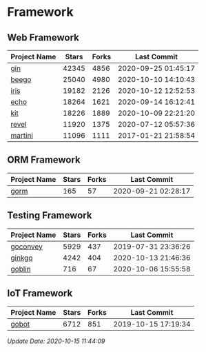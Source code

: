 # Framework

## Web Framework

| Project Name | Stars | Forks | Last Commit |
| ------------ | ----- | ----- | ----------- |
| [gin](https://github.com/gin-gonic/gin) | 42345 | 4856 | 2020-09-25 01:45:17 |
| [beego](https://github.com/astaxie/beego) | 25040 | 4980 | 2020-10-10 14:10:43 |
| [iris](https://github.com/kataras/iris) | 19182 | 2126 | 2020-10-12 12:52:53 |
| [echo](https://github.com/labstack/echo) | 18264 | 1621 | 2020-09-14 16:12:41 |
| [kit](https://github.com/go-kit/kit) | 18226 | 1889 | 2020-10-09 22:21:20 |
| [revel](https://github.com/revel/revel) | 11920 | 1375 | 2020-07-12 05:57:36 |
| [martini](https://github.com/go-martini/martini) | 11096 | 1111 | 2017-01-21 21:58:54 |

## ORM Framework

| Project Name | Stars | Forks | Last Commit |
| ------------ | ----- | ----- | ----------- |
| [gorm](https://github.com/jinzhu/gorm) | 165 | 57 | 2020-09-21 02:28:17 |

## Testing Framework

| Project Name | Stars | Forks | Last Commit |
| ------------ | ----- | ----- | ----------- |
| [goconvey](https://github.com/smartystreets/goconvey) | 5929 | 437 | 2019-07-31 23:36:26 |
| [ginkgo](https://github.com/onsi/ginkgo) | 4242 | 404 | 2020-10-13 21:46:36 |
| [goblin](https://github.com/franela/goblin) | 716 | 67 | 2020-10-06 15:55:58 |

## IoT Framework

| Project Name | Stars | Forks | Last Commit |
| ------------ | ----- | ----- | ----------- |
| [gobot](https://github.com/hybridgroup/gobot) | 6712 | 851 | 2019-10-15 17:19:34 |

*Update Date: 2020-10-15 11:44:09*